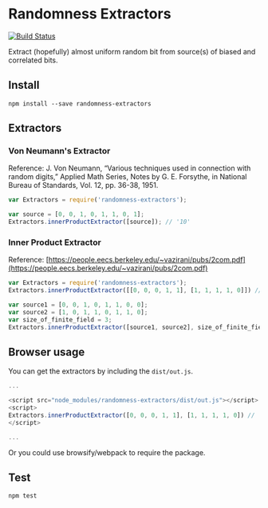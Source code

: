 # Randomness Extractors
[![Build Status](https://travis-ci.org/ycmjason/randomness-extractors.svg?branch=master)](https://travis-ci.org/ycmjason/randomness-extractors)

Extract (hopefully) almost uniform random bit from source(s) of biased and correlated bits.

## Install
```
npm install --save randomness-extractors
```

## Extractors

### Von Neumann's Extractor
Reference: J. Von Neumann, “Various techniques used in connection with random digits,” Applied Math Series, Notes by G. E. Forsythe, in National Bureau of Standards, Vol. 12, pp. 36-38, 1951.

```javascript
var Extractors = require('randomness-extractors');

var source = [0, 0, 1, 0, 1, 1, 0, 1];
Extractors.innerProductExtractor([source]); // '10'
```

### Inner Product Extractor
Reference: [https://people.eecs.berkeley.edu/~vazirani/pubs/2com.pdf](https://people.eecs.berkeley.edu/~vazirani/pubs/2com.pdf)

```javascript
var Extractors = require('randomness-extractors');
Extractors.innerProductExtractor([[0, 0, 0, 1, 1], [1, 1, 1, 1, 0]]) // '0';

var source1 = [0, 0, 1, 0, 1, 1, 0, 0];
var source2 = [1, 0, 1, 1, 0, 1, 1, 0];
var size_of_finite_field = 3;
Extractors.innerProductExtractor([source1, source2], size_of_finite_field) // '00';
```

## Browser usage

You can get the extractors by including the `dist/out.js`.

```javascript
...

<script src="node_modules/randomness-extractors/dist/out.js"></script>
<script>
Extractors.innerProductExtractor([0, 0, 0, 1, 1], [1, 1, 1, 1, 0]) // '0';
</script>

...
```

Or you could use browsify/webpack to require the package.

## Test
```
npm test
```

